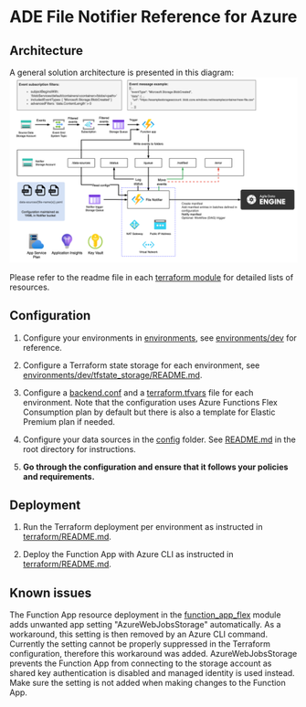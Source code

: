 # ADE File Notifier Reference for Azure

## Architecture
A general solution architecture is presented in this diagram:
![image](architecture/azure_notifier.png)

Please refer to the readme file in each [terraform module](terraform/modules/) for detailed lists of resources.

## Configuration

1. Configure your environments in [environments](environments/), see [environments/dev](environments/dev/) for reference. 

2. Configure a Terraform state storage for each environment, see [environments/dev/tfstate_storage/README.md](environments/dev/tfstate_storage/README.md).

3. Configure a [backend.conf](environments/dev/backend.conf) and a [terraform.tfvars](environments/dev/terraform.tfvars) file for each environment. Note that the configuration uses Azure Functions Flex Consumption plan by default but there is also a template for Elastic Premium plan if needed. 

4. Configure your data sources in the [config](../../config/) folder. See [README.md](../../README.md) in the root directory for instructions.

5. **Go through the configuration and ensure that it follows your policies and requirements.**

## Deployment

1. Run the Terraform deployment per environment as instructed in [terraform/README.md](terraform/README.md).

2. Deploy the Function App with Azure CLI as instructed in [terraform/README.md](terraform/README.md).

## Known issues

The Function App resource deployment in the [function_app_flex](terraform/modules/function_app_flex/) module adds unwanted app setting "AzureWebJobsStorage" automatically. As a workaround, this setting is then removed by an Azure CLI command. Currently the setting cannot be properly suppressed in the Terraform configuration, therefore this workaround was added. AzureWebJobsStorage prevents the Function App from connecting to the storage account as shared key authentication is disabled and managed identity is used instead. Make sure the setting is not added when making changes to the Function App.